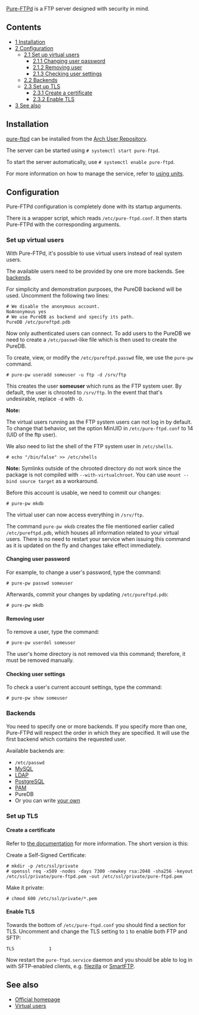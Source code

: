 [Pure-FTPd](http://www.pureftpd.org/project/pure-ftpd) is a FTP server designed with security in mind.

## Contents

*   [1 Installation](#Installation)
*   [2 Configuration](#Configuration)
    *   [2.1 Set up virtual users](#Set_up_virtual_users)
        *   [2.1.1 Changing user password](#Changing_user_password)
        *   [2.1.2 Removing user](#Removing_user)
        *   [2.1.3 Checking user settings](#Checking_user_settings)
    *   [2.2 Backends](#Backends)
    *   [2.3 Set up TLS](#Set_up_TLS)
        *   [2.3.1 Create a certificate](#Create_a_certificate)
        *   [2.3.2 Enable TLS](#Enable_TLS)
*   [3 See also](#See_also)

## Installation

[pure-ftpd](https://aur.archlinux.org/packages/pure-ftpd/) can be installed from the [Arch User Repository](/index.php/Arch_User_Repository "Arch User Repository").

The server can be started using `# systemctl start pure-ftpd`.

To start the server automatically, use `# systemctl enable pure-ftpd`.

For more information on how to manage the service, refer to [using units](/index.php/Systemd#Using_units "Systemd").

## Configuration

Pure-FTPd configuration is completely done with its startup arguments.

There is a wrapper script, which reads `/etc/pure-ftpd.conf`. It then starts Pure-FTPd with the corresponding arguments.

### Set up virtual users

With Pure-FTPd, it's possible to use virtual users instead of real system users.

The available users need to be provided by one ore more backends. See [backends](#Backends).

For simplicity and demonstration purposes, the PureDB backend will be used. Uncomment the following two lines:

```
# We disable the anonymous account.
NoAnonymous yes
# We use PureDB as backend and specify its path.
PureDB /etc/pureftpd.pdb

```

Now only authenticated users can connect. To add users to the PureDB we need to create a `/etc/passwd`-like file which is then used to create the PureDB.

To create, view, or modify the `/etc/pureftpd.passwd` file, we use the `pure-pw` command.

```
# pure-pw useradd someuser -u ftp -d /srv/ftp

```

This creates the user **someuser** which runs as the FTP system user. By default, the user is chrooted to `/srv/ftp`. In the event that that's undesirable, replace `-d` with `-D`.

**Note:**

The virtual users running as the FTP system users can not log in by default. To change that behavior, set the option MinUID in `/etc/pure-ftpd.conf` to 14 (UID of the ftp user).

We also need to list the shell of the FTP system user in `/etc/shells`.

`# echo "/bin/false" >> /etc/shells`

**Note:** Symlinks outside of the chrooted directory do not work since the package is not compiled with `--with-virtualchroot`. You can use `mount --bind source target` as a workaround.

Before this account is usable, we need to commit our changes:

```
# pure-pw mkdb

```

The virtual user can now access everything in `/srv/ftp`.

The command `pure-pw mkdb` creates the file mentioned earlier called `/etc/pureftpd.pdb`, which houses all information related to your virtual users. There is no need to restart your service when issuing this command as it is updated on the fly and changes take effect immediately.

#### Changing user password

For example, to change a user's password, type the command:

```
# pure-pw passwd someuser

```

Afterwards, commit your changes by updating `/etc/pureftpd.pdb`:

```
# pure-pw mkdb

```

#### Removing user

To remove a user, type the command:

```
# pure-pw userdel someuser

```

The user's home directory is not removed via this command; therefore, it must be removed manually.

#### Checking user settings

To check a user's current account settings, type the command:

```
# pure-pw show someuser

```

### Backends

You need to specify one or more backends. If you specify more than one, Pure-FTPd will respect the order in which they are specified. It will use the first backend which contains the requested user.

Available backends are:

*   `/etc/passwd`
*   [MySQL](/index.php/MySQL "MySQL")
*   [LDAP](/index.php/LDAP "LDAP")
*   [PostgreSQL](/index.php/PostgreSQL "PostgreSQL")
*   [PAM](/index.php/PAM "PAM")
*   PureDB
*   Or you can write [your own](http://download.pureftpd.org/pub/pure-ftpd/doc/README.Authentication-Modules)

### Set up TLS

#### Create a certificate

Refer to [the documentation](http://download.pureftpd.org/pub/pure-ftpd/doc/README.TLS) for more information. The short version is this:

Create a Self-Signed Certificate:

```
# mkdir -p /etc/ssl/private
# openssl req -x509 -nodes -days 7300 -newkey rsa:2048 -sha256 -keyout /etc/ssl/private/pure-ftpd.pem -out /etc/ssl/private/pure-ftpd.pem

```

Make it private:

```
# chmod 600 /etc/ssl/private/*.pem

```

#### Enable TLS

Towards the bottom of `/etc/pure-ftpd.conf` you should find a section for TLS. Uncomment and change the TLS setting to `1` to enable both FTP and SFTP:

```
TLS             1

```

Now restart the `pure-ftpd.service` daemon and you should be able to log in with SFTP-enabled clients, e.g. [filezilla](https://www.archlinux.org/packages/?name=filezilla) or [SmartFTP](https://www.smartftp.com/).

## See also

*   [Official homepage](http://www.pureftpd.org/project/pure-ftpd)
*   [Virtual users](http://download.pureftpd.org/pub/pure-ftpd/doc/README.Virtual-Users)